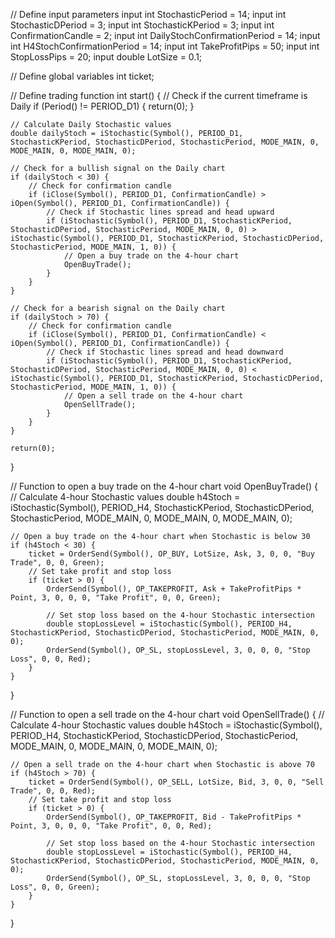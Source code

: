 // Define input parameters
input int StochasticPeriod = 14;
input int StochasticDPeriod = 3;
input int StochasticKPeriod = 3;
input int ConfirmationCandle = 2;
input int DailyStochConfirmationPeriod = 14;
input int H4StochConfirmationPeriod = 14;
input int TakeProfitPips = 50;
input int StopLossPips = 20;
input double LotSize = 0.1;

// Define global variables
int ticket;

// Define trading function
int start() {
    // Check if the current timeframe is Daily
    if (Period() != PERIOD_D1) {
        return(0);
    }

    // Calculate Daily Stochastic values
    double dailyStoch = iStochastic(Symbol(), PERIOD_D1, StochasticKPeriod, StochasticDPeriod, StochasticPeriod, MODE_MAIN, 0, MODE_MAIN, 0, MODE_MAIN, 0);

    // Check for a bullish signal on the Daily chart
    if (dailyStoch < 30) {
        // Check for confirmation candle
        if (iClose(Symbol(), PERIOD_D1, ConfirmationCandle) > iOpen(Symbol(), PERIOD_D1, ConfirmationCandle)) {
            // Check if Stochastic lines spread and head upward
            if (iStochastic(Symbol(), PERIOD_D1, StochasticKPeriod, StochasticDPeriod, StochasticPeriod, MODE_MAIN, 0, 0) > iStochastic(Symbol(), PERIOD_D1, StochasticKPeriod, StochasticDPeriod, StochasticPeriod, MODE_MAIN, 1, 0)) {
                // Open a buy trade on the 4-hour chart
                OpenBuyTrade();
            }
        }
    }

    // Check for a bearish signal on the Daily chart
    if (dailyStoch > 70) {
        // Check for confirmation candle
        if (iClose(Symbol(), PERIOD_D1, ConfirmationCandle) < iOpen(Symbol(), PERIOD_D1, ConfirmationCandle)) {
            // Check if Stochastic lines spread and head downward
            if (iStochastic(Symbol(), PERIOD_D1, StochasticKPeriod, StochasticDPeriod, StochasticPeriod, MODE_MAIN, 0, 0) < iStochastic(Symbol(), PERIOD_D1, StochasticKPeriod, StochasticDPeriod, StochasticPeriod, MODE_MAIN, 1, 0)) {
                // Open a sell trade on the 4-hour chart
                OpenSellTrade();
            }
        }
    }

    return(0);
}

// Function to open a buy trade on the 4-hour chart
void OpenBuyTrade() {
    // Calculate 4-hour Stochastic values
    double h4Stoch = iStochastic(Symbol(), PERIOD_H4, StochasticKPeriod, StochasticDPeriod, StochasticPeriod, MODE_MAIN, 0, MODE_MAIN, 0, MODE_MAIN, 0);

    // Open a buy trade on the 4-hour chart when Stochastic is below 30
    if (h4Stoch < 30) {
        ticket = OrderSend(Symbol(), OP_BUY, LotSize, Ask, 3, 0, 0, "Buy Trade", 0, 0, Green);
        // Set take profit and stop loss
        if (ticket > 0) {
            OrderSend(Symbol(), OP_TAKEPROFIT, Ask + TakeProfitPips * Point, 3, 0, 0, 0, "Take Profit", 0, 0, Green);
            
            // Set stop loss based on the 4-hour Stochastic intersection
            double stopLossLevel = iStochastic(Symbol(), PERIOD_H4, StochasticKPeriod, StochasticDPeriod, StochasticPeriod, MODE_MAIN, 0, 0);
            OrderSend(Symbol(), OP_SL, stopLossLevel, 3, 0, 0, 0, "Stop Loss", 0, 0, Red);
        }
    }
}

// Function to open a sell trade on the 4-hour chart
void OpenSellTrade() {
    // Calculate 4-hour Stochastic values
    double h4Stoch = iStochastic(Symbol(), PERIOD_H4, StochasticKPeriod, StochasticDPeriod, StochasticPeriod, MODE_MAIN, 0, MODE_MAIN, 0, MODE_MAIN, 0);

    // Open a sell trade on the 4-hour chart when Stochastic is above 70
    if (h4Stoch > 70) {
        ticket = OrderSend(Symbol(), OP_SELL, LotSize, Bid, 3, 0, 0, "Sell Trade", 0, 0, Red);
        // Set take profit and stop loss
        if (ticket > 0) {
            OrderSend(Symbol(), OP_TAKEPROFIT, Bid - TakeProfitPips * Point, 3, 0, 0, 0, "Take Profit", 0, 0, Red);
            
            // Set stop loss based on the 4-hour Stochastic intersection
            double stopLossLevel = iStochastic(Symbol(), PERIOD_H4, StochasticKPeriod, StochasticDPeriod, StochasticPeriod, MODE_MAIN, 0, 0);
            OrderSend(Symbol(), OP_SL, stopLossLevel, 3, 0, 0, 0, "Stop Loss", 0, 0, Green);
        }
    }
}

